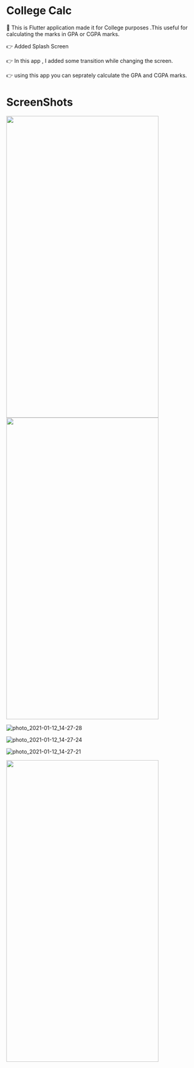# College Calc

👋 This is Flutter application made it for College purposes .This useful for calculating the marks in GPA or CGPA marks. 

👉 Added Splash Screen

👉 In this app , I added some transition while changing the screen.

👉 using this app you can seprately calculate the GPA and CGPA marks.

##

# ScreenShots

<img src="https://user-images.githubusercontent.com/44917891/104294102-ccca0380-54e4-11eb-8d13-4d612af99571.jpg" width="400" height="790">

<img src="https://user-images.githubusercontent.com/44917891/104294125-d2bfe480-54e4-11eb-832f-eaf500df6eef.jpg" width="400" height="790">

![photo_2021-01-12_14-27-28](https://user-images.githubusercontent.com/44917891/104294144-d5bad500-54e4-11eb-8b1b-695e16d25f16.jpg)

![photo_2021-01-12_14-27-24](https://user-images.githubusercontent.com/44917891/104294172-dce1e300-54e4-11eb-8e07-adb5ed7e000b.jpg)

![photo_2021-01-12_14-27-21](https://user-images.githubusercontent.com/44917891/104294190-dfdcd380-54e4-11eb-971c-27a0cd5bda92.jpg)




<img src="https://user-images.githubusercontent.com/44917891/104294202-e23f2d80-54e4-11eb-83b6-c5e9d3c0283b.jpg" width="400" height="790">
